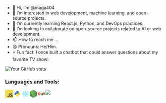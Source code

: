- 👋 Hi, I’m @maga404
- 👀 I’m interested in web development, machine learning, and open-source projects.
- 🌱 I’m currently learning React.js, Python, and DevOps practices.
- 💞️ I’m looking to collaborate on open-source projects related to AI or web development.
- 📫 How to reach me ...
- 😄 Pronouns: He/Him.
- ⚡ Fun fact: I once built a chatbot that could answer questions about my favorite TV show!

<!---
maga404/maga404 is a ✨ special ✨ repository because its `README.md` (this file) appears on your GitHub profile.
You can click the Preview link to take a look at your changes.
--->
![Your GitHub stats](https://github-readme-stats.vercel.app/api?username=maga404&show_icons=true&theme=dark)

### Languages and Tools:
<img align="left" alt="JavaScript" width="26px" src="https://raw.githubusercontent.com/github/explore/80688e429a7d4ef2fca1e82350fe8e3517d3494d/topics/javascript/javascript.png" />
<img align="left" alt="Python" width="26px" src="https://raw.githubusercontent.com/github/explore/80688e429a7d4ef2fca1e82350fe8e3517d3494d/topics/python/python.png" />
<img align="left" alt="React" width="26px" src="https://raw.githubusercontent.com/github/explore/80688e429a7d4ef2fca1e82350fe8e3517d3494d/topics/react/react.png" />
<img align="left" alt="Node.js" width="26px" src="https://raw.githubusercontent.com/github/explore/80688e429a7d4ef2fca1e82350fe8e3517d3494d/topics/nodejs/nodejs.png" />
<img align="left" alt="Git" width="26px" src="https://raw.githubusercontent.com/github/explore/80688e429a7d4ef2fca1e82350fe8e3517d3494d/topics/git/git.png" />


<div>

<img src="https://media.giphy.com/media/13HgwGsXF0aiGY/giphy.gif" width="300" />
</div>
